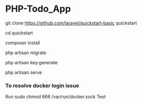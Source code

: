 # PHP-Todo_App
git clone https://github.com/laravel/quickstart-basic quickstart

cd quickstart

composer install

php artisan migrate

php artisan key:generate

php artisan serve

### To resolve docker login issue 
Run sudo chmod 666 /var/run/docker.sock
Test
